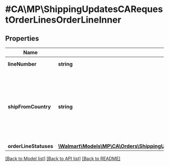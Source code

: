 # #CA\MP\ShippingUpdatesCARequestOrderLinesOrderLineInner

## Properties

Name | Type | Description | Notes
------------ | ------------- | ------------- | -------------
**lineNumber** | **string** | orderLine number |
**shipFromCountry** | **string** | The ship from country is associated with the details for each individual item in the purchase order |
**orderLineStatuses** | [**\Walmart\Models\MP\CA\Orders\ShippingUpdatesCARequestOrderLinesOrderLineInnerOrderLineStatuses**](ShippingUpdatesCARequestOrderLinesOrderLineInnerOrderLineStatuses.md) |  |


[[Back to Model list]](../) [[Back to API list]](../../Api/CA/MP) [[Back to README]](../../README.md)
